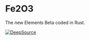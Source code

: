 # Fe2O3
The new Elements Beta coded in Rust.

[![DeepSource](https://deepsource.io/gh/tekq/Fe2O3.svg/?label=active+issues&show_trend=true&token=xB1D3k1IM-DsqcauXWCR2nnt)](https://deepsource.io/gh/tekq/Fe2O3/?ref=repository-badge)
